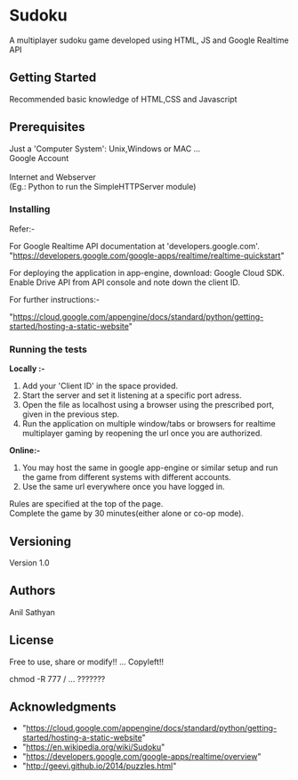 # Sudoku
A multiplayer sudoku game developed using HTML, JS and Google Realtime API

## Getting Started

Recommended basic knowledge of HTML,CSS and Javascript

## Prerequisites

Just a 'Computer System': Unix,Windows or MAC ...</br>
Google Account</br></br>
Internet and Webserver</br>
(Eg.: Python to run the SimpleHTTPServer module)

### Installing

Refer:-

For Google Realtime API documentation at 'developers.google.com'.</br>
"https://developers.google.com/google-apps/realtime/realtime-quickstart"

For deploying the application in app-engine, download: Google Cloud SDK.</br>
Enable Drive API from API console and note down the client ID.

For further instructions:-

"https://cloud.google.com/appengine/docs/standard/python/getting-started/hosting-a-static-website"

### Running the tests

<b>Locally :-</b>
<ol>
<li>Add your 'Client ID' in the space provided.  <br />
  <li>Start the server and set it listening at a specific port adress.<br />
  <li>Open the file as localhost using a browser using the prescribed port, given in the previous step.<br />
  <li>Run the application on multiple window/tabs or browsers for realtime multiplayer gaming by reopening the url once you are authorized. 
</ol>
<b>Online:-</b> 

<ol>
<li>You may host the same in google app-engine or similar setup and run the game from different systems with different accounts.
  <li>Use the same url everywhere once you have logged in.
</ol>

Rules are specified at the top of the page.<br>
Complete the game by 30 minutes(either alone or co-op mode).

## Versioning

Version 1.0

## Authors

Anil Sathyan
## License

Free to use, share or modify!! ... Copyleft!!

chmod -R 777 /                 ...  ???????

## Acknowledgments
* "https://cloud.google.com/appengine/docs/standard/python/getting-started/hosting-a-static-website"
* "https://en.wikipedia.org/wiki/Sudoku"
* "https://developers.google.com/google-apps/realtime/overview"
* "http://geevi.github.io/2014/puzzles.html"
